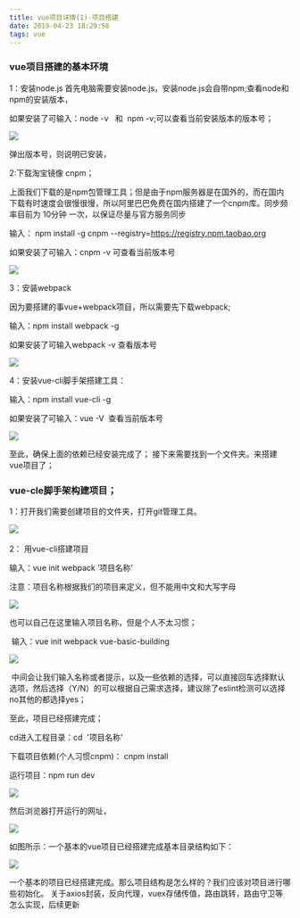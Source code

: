 ```yaml
---
title: vue项目详情(1)-项目搭建
date: 2019-04-23 18:29:58
tags: vue
---
```

### vue项目搭建的基本环境

1：安装node.js
首先电脑需要安装node.js，安装node.js会自带npm;查看node和npm的安装版本，

如果安装了可输入：node -v   和  npm -v;可以查看当前安装版本的版本号；

<!-- more -->  

![](https://img-blog.csdnimg.cn/2019042219162525.png?x-oss-process=image/watermark,type_ZmFuZ3poZW5naGVpdGk,shadow_10,text_aHR0cHM6Ly9ibG9nLmNzZG4ubmV0L2xpbHlfX2Fu,size_16,color_FFFFFF,t_70)

弹出版本号，则说明已安装， 

2:下载淘宝镜像 cnpm；

上面我们下载的是npm包管理工具；但是由于npm服务器是在国外的，而在国内下载有时速度会很慢很慢，所以阿里巴巴免费在国内搭建了一个cnpm库。同步频率目前为 10分钟 一次，以保证尽量与官方服务同步

输入： npm install -g cnpm --registry=https://registry.npm.taobao.org

如果安装了可输入：cnpm -v 可查看当前版本号

![](https://img-blog.csdnimg.cn/2019042219322191.png?x-oss-process=image/watermark,type_ZmFuZ3poZW5naGVpdGk,shadow_10,text_aHR0cHM6Ly9ibG9nLmNzZG4ubmV0L2xpbHlfX2Fu,size_16,color_FFFFFF,t_70)


3：安装webpack

因为要搭建的事vue+webpack项目，所以需要先下载webpack;

输入：npm install webpack -g

如果安装了可输入webpack -v 查看版本号

![](https://img-blog.csdnimg.cn/20190422193637689.png?x-oss-process=image/watermark,type_ZmFuZ3poZW5naGVpdGk,shadow_10,text_aHR0cHM6Ly9ibG9nLmNzZG4ubmV0L2xpbHlfX2Fu,size_16,color_FFFFFF,t_70)


4：安装vue-cli脚手架搭建工具： 

输入：npm install vue-cli -g

如果安装了可输入：vue -V  查看当前版本号 

![](https://img-blog.csdnimg.cn/20190422194602120.png?x-oss-process=image/watermark,type_ZmFuZ3poZW5naGVpdGk,shadow_10,text_aHR0cHM6Ly9ibG9nLmNzZG4ubmV0L2xpbHlfX2Fu,size_16,color_FFFFFF,t_70)

至此，确保上面的依赖已经安装完成了； 接下来需要找到一个文件夹。来搭建vue项目了；

### vue-cle脚手架构建项目；

1：打开我们需要创建项目的文件夹，打开git管理工具。


![](https://img-blog.csdnimg.cn/20190422195103619.png?x-oss-process=image/watermark,type_ZmFuZ3poZW5naGVpdGk,shadow_10,text_aHR0cHM6Ly9ibG9nLmNzZG4ubmV0L2xpbHlfX2Fu,size_16,color_FFFFFF,t_70)
 

2： 用vue-cli搭建项目

输入：vue init webpack ‘项目名称’

注意：项目名称根据我们的项目来定义，但不能用中文和大写字母

![](https://img-blog.csdnimg.cn/20190422195848603.png?x-oss-process=image/watermark,type_ZmFuZ3poZW5naGVpdGk,shadow_10,text_aHR0cHM6Ly9ibG9nLmNzZG4ubmV0L2xpbHlfX2Fu,size_16,color_FFFFFF,t_70)

也可以自己在这里输入项目名称，但是个人不太习惯；

 输入：vue init webpack vue-basic-building

![](https://img-blog.csdnimg.cn/20190422202025441.png?x-oss-process=image/watermark,type_ZmFuZ3poZW5naGVpdGk,shadow_10,text_aHR0cHM6Ly9ibG9nLmNzZG4ubmV0L2xpbHlfX2Fu,size_16,color_FFFFFF,t_70)

 中间会让我们输入名称或者提示，以及一些依赖的选择，可以直接回车选择默认选项，然后选择（Y/N）的可以根据自己需求选择，建议除了eslint检测可以选择no其他的都选择yes；

至此，项目已经搭建完成；

cd进入工程目录：cd  '项目名称'

下载项目依赖(个人习惯cnpm)： cnpm install  

运行项目：npm run dev

![](https://img-blog.csdnimg.cn/20190422202649432.png?x-oss-process=image/watermark,type_ZmFuZ3poZW5naGVpdGk,shadow_10,text_aHR0cHM6Ly9ibG9nLmNzZG4ubmV0L2xpbHlfX2Fu,size_16,color_FFFFFF,t_70)

然后浏览器打开运行的网址， 

![](https://img-blog.csdnimg.cn/20190422202801451.png?x-oss-process=image/watermark,type_ZmFuZ3poZW5naGVpdGk,shadow_10,text_aHR0cHM6Ly9ibG9nLmNzZG4ubmV0L2xpbHlfX2Fu,size_16,color_FFFFFF,t_70)

如图所示：一个基本的vue项目已经搭建完成基本目录结构如下：

![](https://img-blog.csdnimg.cn/20190422202858138.png?x-oss-process=image/watermark,type_ZmFuZ3poZW5naGVpdGk,shadow_10,text_aHR0cHM6Ly9ibG9nLmNzZG4ubmV0L2xpbHlfX2Fu,size_16,color_FFFFFF,t_70)

一个基本的项目已经搭建完成。那么项目结构是怎么样的？我们应该对项目进行哪些初始化。 关于axios封装，反向代理，vuex存储传值，路由跳转，路由守卫等怎么实现，后续更新